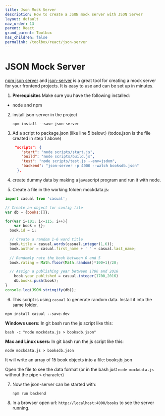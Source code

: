 ```yaml
---
title: Json Mock Server
description: How to create a JSON mock server with JSON Server
layout: default
nav_order: 13
parent: React
grand_parent: Toolbox
has_children: false
permalink: /toolbox/react/json-server
---
```


# JSON Mock Server

[npm json server](https://www.npmjs.com/package/json-server) and [json-server](github.com/typicode/json-server) is a great tool for creating a mock server for your frontend projects. It is easy to use and can be set up in minutes.

1. **Prerequisites** Make sure you have the following installed:

- node and npm

2. install json-server in the project

   ```
   npm install --save json-server
   ```

3. Ad a script to package.json (like line 5 below:) (todos.json is the file created in step 1 above)

   ```json
    "scripts": {
       "start": "node scripts/start.js",
       "build": "node scripts/build.js",
       "test": "node scripts/test.js --env=jsdom",
       "backend": "json-server -p 4000 --watch booksdb.json"
     },
   ```

4. create dummy data by making a javascript program and run it with node.   

5. Create a file in the working folder: mockdata.js:

```javascript
import casual from 'casual';

// Create an object for config file
var db = {books:[]};

for(var i=101; i<=115; i++){
    var book = {};
  book.id = i;

  // Create a random 1-6 word title
  book.title = casual.words(casual.integer(1,6));
  book.author = casual.first_name + ' ' + casual.last_name;
  
  // Randomly rate the book between 0 and 5
  book.rating = Math.floor(Math.random()*100+1)/20;

  // Assign a publishing year between 1700 and 2016
    book.year_published = casual.integer(1700,2016)
    db.books.push(book);
}
console.log(JSON.stringify(db));
```

6. This script is using `casual` to generate random data. Install it into the same folder.

```
npm install casual --save-dev
```

**Windows users:** In git bash run the js script like this:
```assembly
bash -c "node mockdata.js > booksdb.json"
```
**Mac and Linux users:** In git bash run the js script like this:
```assembly
node mockdata.js > booksdb.json
```

It will write an array of 15 book objects into a file: booksjb.json

Open the file to see the data format (or in the bash just `node mockdata.js` without the pipe `>` character)


7. Now the json-server can be started with: 

   ```
   npm run backend
   ```

8. In a browser open url: `http://localhost:4000/books` to see the server running.
